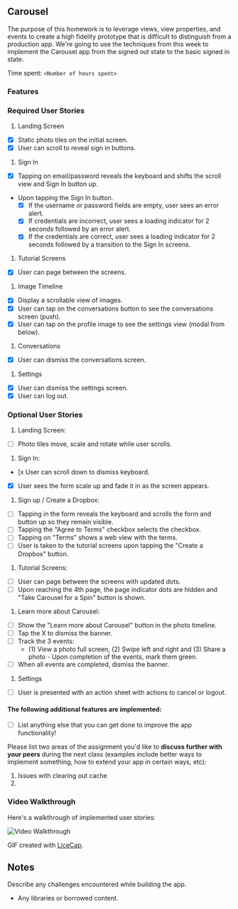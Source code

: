 ## Carousel

The purpose of this homework is to leverage views, view properties, and events to create a high fidelity prototype that is difficult to distinguish from a production app. We're going to use the techniques from this week to implement the Carousel app from the signed out state to the basic signed in state.

Time spent: `<Number of hours spent>`

### Features

### Required User Stories

1. Landing Screen
  - [x] Static photo tiles on the initial screen.
  - [x] User can scroll to reveal sign in buttons.
1. Sign In
  - [x] Tapping on email/password reveals the keyboard and shifts the scroll view and Sign In button up.
  - Upon tapping the Sign In button.
     - [x] If the username or password fields are empty, user sees an error alert.
     - [x] If credentials are incorrect, user sees a loading indicator for 2 seconds followed by an error alert.
     - [x] If the credentials are correct, user sees a loading indicator for 2 seconds followed by a transition to the Sign In screens.
1. Tutorial Screens
  - [x] User can page between the screens.
1. Image Timeline
  - [x] Display a scrollable view of images.
  - [x] User can tap on the conversations button to see the conversations screen (push).
  - [x] User can tap on the profile image to see the settings view (modal from below).
1. Conversations
  - [x] User can dismiss the conversations screen.
1. Settings
  - [x] User can dismiss the settings screen.
  - [x] User can log out.

### Optional User Stories

1. Landing Screen:
  - [ ] Photo tiles move, scale and rotate while user scrolls.
1. Sign In:
  - [x User can scroll down to dismiss keyboard.
  - [x] User sees the form scale up and fade it in as the screen appears.
1. Sign up / Create a Dropbox:
  - [ ] Tapping in the form reveals the keyboard and scrolls the form and button up so they remain visible.
  - [ ] Tapping the "Agree to Terms" checkbox selects the checkbox.
  - [ ] Tapping on "Terms" shows a web view with the terms.
  - [ ] User is taken to the tutorial screens upon tapping the "Create a Dropbox" button.
1. Tutorial Screens:
  - [ ] User can page between the screens with updated dots.
  - [ ] Upon reaching the 4th page, the page indicator dots are hidden and "Take Carousel for a Spin" button is shown.
1. Learn more about Carousel:
  - [ ] Show the "Learn more about Carousel" button in the photo timeline.
  - [ ] Tap the X to dismiss the banner.
  - [ ] Track the 3 events:
     - (1) View a photo full screen, (2) Swipe left and right and (3) Share a photo  - Upon completion of the events, mark them green.
  - [ ] When all events are completed, dismiss the banner.
1. Settings
  - [ ] User is presented with an action sheet with actions to cancel or logout.


#### The following **additional** features are implemented:

- [ ] List anything else that you can get done to improve the app functionality!

Please list two areas of the assignment you'd like to **discuss further with your peers** during the next class (examples include better ways to implement something, how to extend your app in certain ways, etc):

1. Issues with clearing out cache
2.

### Video Walkthrough

Here's a walkthrough of implemented user stories:

<img src='http://i.imgur.com/link/to/your/gif/file.gif' title='Video Walkthrough' width='' alt='Video Walkthrough' />

GIF created with [LiceCap](http://www.cockos.com/licecap/).

## Notes

Describe any challenges encountered while building the app.

* Any libraries or borrowed content.